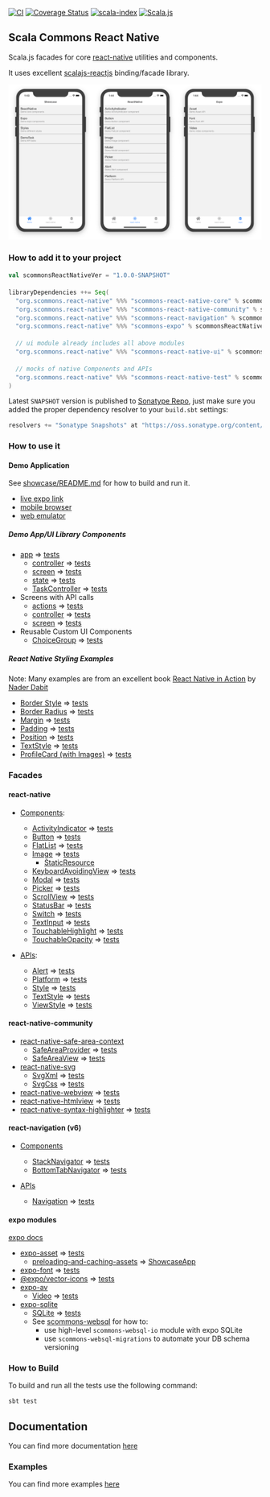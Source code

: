 
[![CI](https://github.com/scommons/scommons-react-native/actions/workflows/ci.yml/badge.svg?branch=master)](https://github.com/scommons/scommons-react-native/actions/workflows/ci.yml?query=workflow%3Aci+branch%3Amaster)
[![Coverage Status](https://coveralls.io/repos/github/scommons/scommons-react-native/badge.svg?branch=master)](https://coveralls.io/github/scommons/scommons-react-native?branch=master)
[![scala-index](https://index.scala-lang.org/scommons/scommons-react-native/scommons-react-native-core/latest.svg)](https://index.scala-lang.org/scommons/scommons-react-native/scommons-react-native-core)
[![Scala.js](https://www.scala-js.org/assets/badges/scalajs-1.5.0.svg)](https://www.scala-js.org)

## Scala Commons React Native
Scala.js facades for core [react-native](https://facebook.github.io/react-native/docs/getting-started) utilities and components.

It uses excellent [scalajs-reactjs](https://github.com/shogowada/scalajs-reactjs) binding/facade library.

![Screenshots](docs/images/screenshots.png)

### How to add it to your project

```scala
val scommonsReactNativeVer = "1.0.0-SNAPSHOT"

libraryDependencies ++= Seq(
  "org.scommons.react-native" %%% "scommons-react-native-core" % scommonsReactNativeVer,
  "org.scommons.react-native" %%% "scommons-react-native-community" % scommonsReactNativeVer,
  "org.scommons.react-native" %%% "scommons-react-navigation" % scommonsReactNativeVer,
  "org.scommons.react-native" %%% "scommons-expo" % scommonsReactNativeVer,
  
  // ui module already includes all above modules
  "org.scommons.react-native" %%% "scommons-react-native-ui" % scommonsReactNativeVer,
  
  // mocks of native Components and APIs
  "org.scommons.react-native" %%% "scommons-react-native-test" % scommonsReactNativeVer % "test"
)
```

Latest `SNAPSHOT` version is published to [Sonatype Repo](https://oss.sonatype.org/content/repositories/snapshots/org/scommons/), just make sure you added
the proper dependency resolver to your `build.sbt` settings:
```scala
resolvers += "Sonatype Snapshots" at "https://oss.sonatype.org/content/repositories/snapshots/"
```

### How to use it

#### Demo Application

See [showcase/README.md](showcase/README.md) for how to build and run it.

* [live expo link](https://expo.io/@viktorpodzigun/showcase)
* [mobile browser](https://scommons.org/scommons-react-native/showcase.html)
* [web emulator](https://scommons.org/scommons-react-native/showcase.browser.html)

##### Demo App/UI Library Components

* [app](showcase/src/main/scala/showcase/app/ShowcaseApp.scala) => [tests](showcase/src/test/scala/showcase/app/ShowcaseAppSpec.scala)
  * [controller](showcase/src/main/scala/showcase/app/ShowcaseController.scala) => [tests](showcase/src/test/scala/showcase/app/ShowcaseControllerSpec.scala)
  * [screen](showcase/src/main/scala/showcase/app/ShowcaseScreen.scala) => [tests](showcase/src/test/scala/showcase/app/ShowcaseScreenSpec.scala)
  * [state](showcase/src/main/scala/showcase/app/ShowcaseState.scala) => [tests](showcase/src/test/scala/showcase/app/ShowcaseStateReducerSpec.scala)
  * [TaskController](showcase/src/main/scala/showcase/app/ShowcaseTaskController.scala) => [tests](showcase/src/test/scala/showcase/app/ShowcaseTaskControllerSpec.scala)
* Screens with API calls
  * [actions](showcase/src/main/scala/showcase/app/task/DemoTaskActions.scala) => [tests](showcase/src/test/scala/showcase/app/task/DemoTaskActionsSpec.scala)
  * [controller](showcase/src/main/scala/showcase/app/task/DemoTaskController.scala) => [tests](showcase/src/test/scala/showcase/app/task/DemoTaskControllerSpec.scala)
  * [screen](showcase/src/main/scala/showcase/app/task/DemoTaskScreen.scala) => [tests](showcase/src/test/scala/showcase/app/task/DemoTaskScreenSpec.scala)
* Reusable Custom UI Components
  * [ChoiceGroup](showcase/src/main/scala/showcase/app/ui/ChoiceGroupDemo.scala) => [tests](showcase/src/test/scala/showcase/app/ui/ChoiceGroupDemoSpec.scala)

##### React Native Styling Examples

Note: Many examples are from an excellent book [React Native in Action](https://www.manning.com/books/react-native-in-action) by [Nader Dabit](https://github.com/dabit3)

* [Border Style](showcase/src/main/scala/showcase/app/style/BorderStyleDemo.scala) => [tests](showcase/src/test/scala/showcase/app/style/BorderStyleDemoSpec.scala)
* [Border Radius](showcase/src/main/scala/showcase/app/style/BorderRadiusDemo.scala) => [tests](showcase/src/test/scala/showcase/app/style/BorderRadiusDemoSpec.scala)
* [Margin](showcase/src/main/scala/showcase/app/style/MarginStyleDemo.scala) => [tests](showcase/src/test/scala/showcase/app/style/MarginStyleDemoSpec.scala)
* [Padding](showcase/src/main/scala/showcase/app/style/PaddingStyleDemo.scala) => [tests](showcase/src/test/scala/showcase/app/style/PaddingStyleDemoSpec.scala)
* [Position](showcase/src/main/scala/showcase/app/style/PositionStyleDemo.scala) => [tests](showcase/src/test/scala/showcase/app/style/PositionStyleDemoSpec.scala)
* [TextStyle](showcase/src/main/scala/showcase/app/style/TextStyleDemo.scala) => [tests](showcase/src/test/scala/showcase/app/style/TextStyleDemoSpec.scala)
* [ProfileCard (with Images)](showcase/src/main/scala/showcase/app/style/ProfileCard.scala) => [tests](showcase/src/test/scala/showcase/app/style/ProfileCardSpec.scala)

### Facades

#### react-native

* [Components](https://facebook.github.io/react-native/docs/activityindicator):
  * [ActivityIndicator](showcase/src/main/scala/showcase/ActivityIndicatorDemo.scala) => [tests](showcase/src/test/scala/showcase/ActivityIndicatorDemoSpec.scala)
  * [Button](showcase/src/main/scala/showcase/ButtonDemo.scala) => [tests](showcase/src/test/scala/showcase/ButtonDemoSpec.scala)
  * [FlatList](showcase/src/main/scala/showcase/FlatListDemo.scala) => [tests](showcase/src/test/scala/showcase/FlatListDemoSpec.scala)
  * [Image](showcase/src/main/scala/showcase/ImageDemo.scala) => [tests](showcase/src/test/scala/showcase/ImageDemoSpec.scala)
    * [StaticResource](showcase/src/main/scala/showcase/app/ShowcaseImages.scala)
  * [KeyboardAvoidingView](showcase/src/main/scala/showcase/KeyboardAvoidingViewDemo.scala) => [tests](showcase/src/test/scala/showcase/KeyboardAvoidingViewDemoSpec.scala)
  * [Modal](showcase/src/main/scala/showcase/ModalDemo.scala) => [tests](showcase/src/test/scala/showcase/ModalDemoSpec.scala)
  * [Picker](showcase/src/main/scala/showcase/PickerDemo.scala) => [tests](showcase/src/test/scala/showcase/PickerDemoSpec.scala)
  * [ScrollView](showcase/src/main/scala/showcase/ScrollViewDemo.scala) => [tests](showcase/src/test/scala/showcase/ScrollViewDemoSpec.scala)
  * [StatusBar](showcase/src/main/scala/showcase/app/ShowcaseRoot.scala) => [tests](showcase/src/test/scala/showcase/app/ShowcaseRootSpec.scala)
  * [Switch](showcase/src/main/scala/showcase/SwitchDemo.scala) => [tests](showcase/src/test/scala/showcase/SwitchDemoSpec.scala)
  * [TextInput](showcase/src/main/scala/showcase/TextInputDemo.scala) => [tests](showcase/src/test/scala/showcase/TextInputDemoSpec.scala)
  * [TouchableHighlight](showcase/src/main/scala/showcase/TouchableHighlightDemo.scala) => [tests](showcase/src/test/scala/showcase/TouchableHighlightDemoSpec.scala)
  * [TouchableOpacity](showcase/src/main/scala/showcase/TouchableOpacityDemo.scala) => [tests](showcase/src/test/scala/showcase/TouchableOpacityDemoSpec.scala)

* [APIs](https://facebook.github.io/react-native/docs/accessibilityinfo):
  * [Alert](showcase/src/main/scala/showcase/AlertDemo.scala) => [tests](showcase/src/test/scala/showcase/AlertDemoSpec.scala)
  * [Platform](showcase/src/main/scala/showcase/PlatformDemo.scala) => [tests](showcase/src/test/scala/showcase/PlatformDemoSpec.scala)
  * [Style](showcase/src/main/scala/showcase/StyleDemo.scala) => [tests](showcase/src/test/scala/showcase/StyleDemoSpec.scala)
  * [TextStyle](showcase/src/main/scala/showcase/TextStyleDemo.scala) => [tests](showcase/src/test/scala/showcase/TextStyleDemoSpec.scala)
  * [ViewStyle](showcase/src/main/scala/showcase/ViewStyleDemo.scala) => [tests](showcase/src/test/scala/showcase/ViewStyleDemoSpec.scala)

#### react-native-community

* [react-native-safe-area-context](https://github.com/th3rdwave/react-native-safe-area-context)
  * [SafeAreaProvider](showcase/src/main/scala/showcase/app/ShowcaseRoot.scala) => [tests](showcase/src/test/scala/showcase/app/ShowcaseRootSpec.scala)
  * [SafeAreaView](showcase/src/main/scala/showcase/app/community/WebViewDemo.scala) => [tests](showcase/src/test/scala/showcase/app/community/WebViewDemoSpec.scala)
* [react-native-svg](https://github.com/react-native-community/react-native-svg)
  * [SvgXml](showcase/src/main/scala/showcase/app/community/SvgXmlDemo.scala) => [tests](showcase/src/test/scala/showcase/app/community/SvgXmlDemoSpec.scala)
  * [SvgCss](showcase/src/main/scala/showcase/app/community/SvgCssDemo.scala) => [tests](showcase/src/test/scala/showcase/app/community/SvgCssDemoSpec.scala)
* [react-native-webview](showcase/src/main/scala/showcase/app/community/WebViewDemo.scala) => [tests](showcase/src/test/scala/showcase/app/community/WebViewDemoSpec.scala)
* [react-native-htmlview](showcase/src/main/scala/showcase/app/community/HTMLViewDemo.scala) => [tests](showcase/src/test/scala/showcase/app/community/HTMLViewDemoSpec.scala)
* [react-native-syntax-highlighter](showcase/src/main/scala/showcase/app/community/SyntaxHighlighterDemo.scala) => [tests](showcase/src/test/scala/showcase/app/community/SyntaxHighlighterDemoSpec.scala)

#### react-navigation (v6)

* [Components](https://reactnavigation.org/docs/hello-react-navigation/)
  * [StackNavigator](showcase/src/main/scala/showcase/app/ReactNativeDemoScreen.scala) => [tests](showcase/src/test/scala/showcase/app/ReactNativeDemoScreenSpec.scala)
  * [BottomTabNavigator](showcase/src/main/scala/showcase/app/ShowcaseRoot.scala) => [tests](showcase/src/test/scala/showcase/app/ShowcaseRootSpec.scala)

* [APIs](https://reactnavigation.org/docs/navigation-prop/)
  * [Navigation](navigation/src/main/scala/scommons/react/navigation/Navigation.scala) => [tests](navigation/src/test/scala/scommons/react/navigation/NavigationSpec.scala)

#### expo modules

[expo docs](https://docs.expo.io/versions/latest/)

* [expo-asset](showcase/src/main/scala/showcase/app/expo/AssetDemo.scala) => [tests](showcase/src/test/scala/showcase/app/expo/AssetDemoSpec.scala)
  * [preloading-and-caching-assets](https://docs.expo.io/guides/preloading-and-caching-assets/) => [ShowcaseApp](showcase/src/main/scala/showcase/app/ShowcaseApp.scala)
* [expo-font](showcase/src/main/scala/showcase/app/expo/FontDemo.scala) => [tests](showcase/src/test/scala/showcase/app/expo/FontDemoSpec.scala)
* [@expo/vector-icons](showcase/src/main/scala/showcase/app/ShowcaseRoot.scala) => [tests](showcase/src/test/scala/showcase/app/ShowcaseRootSpec.scala)
* [expo-av](https://docs.expo.io/versions/latest/sdk/video/)
  * [Video](showcase/src/main/scala/showcase/app/expo/av/VideoDemo.scala) => [tests](showcase/src/test/scala/showcase/app/expo/av/VideoDemoSpec.scala)
* [expo-sqlite](https://docs.expo.io/versions/latest/sdk/sqlite/)
  * [SQLite](showcase/src/main/scala/showcase/app/expo/sqlite/SQLiteDemo.scala) => [tests](showcase/src/test/scala/showcase/app/expo/sqlite/SQLiteDemoSpec.scala)
  * See [scommons-websql](https://github.com/scommons/scommons-websql) for how to:
    * use high-level `scommons-websql-io` module with expo SQLite
    * use `scommons-websql-migrations` to automate your DB schema versioning

### How to Build

To build and run all the tests use the following command:
```bash
sbt test
```

## Documentation

You can find more documentation [here](https://scommons.org/scommons-react-native)

### Examples

You can find more examples [here](https://github.com/scommons/scommons-examples-mobile)
